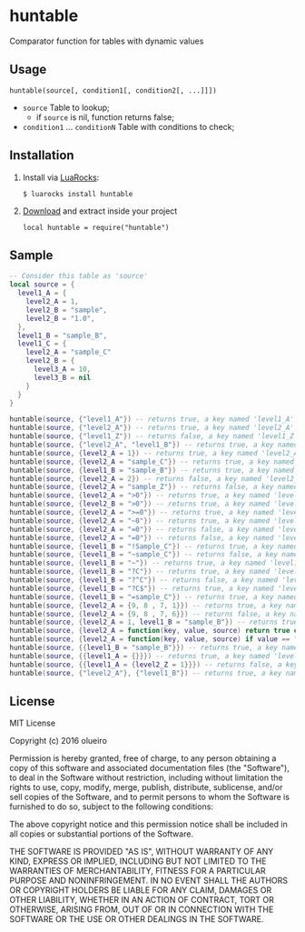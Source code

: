 # huntable
Comparator function for tables with dynamic values

## Usage

`huntable(source[, condition1[, condition2[, ...]]])`
* `source` Table to lookup;
   - if `source` is nil, function returns false;
* `condition1` ... `conditionN` Table with conditions to check;

## Installation

1. Install via [LuaRocks](http://luarocks.org):

   `$ luarocks install huntable`

2. [Download](https://github.com/olueiro/huntable/archive/master.zip) and extract inside your project



   `local huntable = require("huntable")`

## Sample

```lua
-- Consider this table as 'source'
local source = {
  level1_A = {
    level2_A = 1,
    level2_B = "sample",
    level2_B = "1.0",
  },
  level1_B = "sample_B",
  level1_C = {
    level2_A = "sample_C"
    level2_B = {
      level3_A = 10,
      level3_B = nil
    }
  }
}

huntable(source, {"level1_A"}) -- returns true, a key named 'level1_A' exists in source
huntable(source, {"level2_A"}) -- returns true, a key named 'level2_A' exists in source
huntable(source, {"level1_Z"}) -- returns false, a key named 'level1_Z' not exists in source
huntable(source, {"level2_A", "level1_B"}) -- returns true, a key named 'level2_A' exists in source AND a key named 'level1_B' exists in source
huntable(source, {level2_A = 1}) -- returns true, a key named 'level2_A' exists in source AND value is integer 1
huntable(source, {level2_A = "sample_C"}) -- returns true, a key named 'level2_A' exists in source AND value is string "sample_C"
huntable(source, {level1_B = "sample_B"}) -- returns true, a key named 'level1_B' exists in source AND value is string "sample_B"
huntable(source, {level2_A = 2}) -- returns false, a key named 'level2_A' exists in source AND value is not integer 2
huntable(source, {level2_A = "sample_Z"}) -- returns false, a key named 'level2_A' exists in source AND value is string "sample_Z"
huntable(source, {level2_A = ">0"}) -- returns true, a key named 'level2_A' exists in source AND value is greater then 0
huntable(source, {level2_B = ">0"}) -- returns true, a key named 'level2_B' exists in source AND value is greater then 0 (1.0)
huntable(source, {level2_A = ">=0"}) -- returns true, a key named 'level2_A' exists in source AND value is greater or equal then 0
huntable(source, {level2_A = "~0"}) -- returns true, a key named 'level2_A' exists in source AND value is non equal to 0
huntable(source, {level2_A = "=0"}) -- returns false, a key named 'level2_A' exists in source AND value is equal to 0
huntable(source, {level2_A = "=0"}) -- returns false, a key named 'level2_A' exists in source AND value is equal to 0
huntable(source, {level1_B = "!Sample_C"}) -- returns true, a key named 'level1_B' exists in source AND value is equal to string "sample_C" (case insensitive comparison)
huntable(source, {level1_B = "~sample_C"}) -- returns false, a key named 'level1_B' exists in source AND value is equal to string "sample_C", cause requires a different value
huntable(source, {level1_B = "~"}) -- returns true, a key named 'level1_B' exists in source AND value is not equal to string ""
huntable(source, {level1_B = "?C"}) -- returns true, a key named 'level1_B' exists in source AND value contains "C" (pattern comparison)
huntable(source, {level1_B = "?^C"}) -- returns false, a key named 'level1_B' exists in source AND value not starts with "C" (pattern comparison)
huntable(source, {level1_B = "?C$"}) -- returns true, a key named 'level1_B' exists in source AND value ends with "C" (pattern comparison)
huntable(source, {level1_B = "=sample_C"}) -- returns true, a key named 'level1_B' exists in source AND value is equal to "sample_C"
huntable(source, {level2_A = {9, 8 , 7, 1}}) -- returns true, a key named 'level2_A' exists in source AND value exists in list (1)
huntable(source, {level2_A = {9, 8 , 7, 6}}) -- returns false, a key named 'level2_A' exists in source AND value not exists in list (1)
huntable(source, {level2_A = 1, level1_B = "sample_B"}) -- returns true, a key named 'level2_A' exists in source AND value is integer 1; a key named 'level1_B' exists in source AND value is string "sample_B"
huntable(source, {level2_A = function(key, value, source) return true end}) -- returns true, a key named 'level2_A' exists in source AND value returns true on function
huntable(source, {level2_A = function(key, value, source) if value == "sample_C" then return true end end}) -- returns true, a key named 'level2_A' exists in source AND value returns true on function, cause exists a key 'level2_A' with value equals to "sample_C"
huntable(source, {{level1_B = "sample_B"}}) -- returns true, a key named 'level1_B' exists in source on root (structured mode - all levels are preserved)
huntable(source, {{level1_A = {}}}) -- returns true, a key named 'level1_A' exists in source  on root (structured mode - all levels are preserved) ANd is a table
huntable(source, {{level1_A = {level2_Z = 1}}}) -- returns false, a key named 'level1_A' exists in source on root (structured mode - all levels are preserved) AND is a table ANd not contains a key named 'level2_Z'
huntable(source, {"level2_A"}, {"level1_B"}) -- returns true, a key named 'level2_A' exists in source; a key named 'level1_B' exists in source
```

## License

MIT License

Copyright (c) 2016 olueiro

Permission is hereby granted, free of charge, to any person obtaining a copy
of this software and associated documentation files (the "Software"), to deal
in the Software without restriction, including without limitation the rights
to use, copy, modify, merge, publish, distribute, sublicense, and/or sell
copies of the Software, and to permit persons to whom the Software is
furnished to do so, subject to the following conditions:

The above copyright notice and this permission notice shall be included in all
copies or substantial portions of the Software.

THE SOFTWARE IS PROVIDED "AS IS", WITHOUT WARRANTY OF ANY KIND, EXPRESS OR
IMPLIED, INCLUDING BUT NOT LIMITED TO THE WARRANTIES OF MERCHANTABILITY,
FITNESS FOR A PARTICULAR PURPOSE AND NONINFRINGEMENT. IN NO EVENT SHALL THE
AUTHORS OR COPYRIGHT HOLDERS BE LIABLE FOR ANY CLAIM, DAMAGES OR OTHER
LIABILITY, WHETHER IN AN ACTION OF CONTRACT, TORT OR OTHERWISE, ARISING FROM,
OUT OF OR IN CONNECTION WITH THE SOFTWARE OR THE USE OR OTHER DEALINGS IN THE
SOFTWARE.
